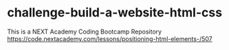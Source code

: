 # challenge-build-a-website-html-css
This is a NEXT Academy Coding Bootcamp Repository https://code.nextacademy.com/lessons/positioning-html-elements-/507

